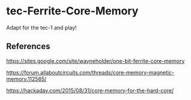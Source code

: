 # tec-Ferrite-Core-Memory

Adapt for the tec-1 and play!

## References
https://sites.google.com/site/wayneholder/one-bit-ferrite-core-memory

https://forum.allaboutcircuits.com/threads/core-memory-magnetic-memory.112565/

https://hackaday.com/2015/08/31/core-memory-for-the-hard-core/

